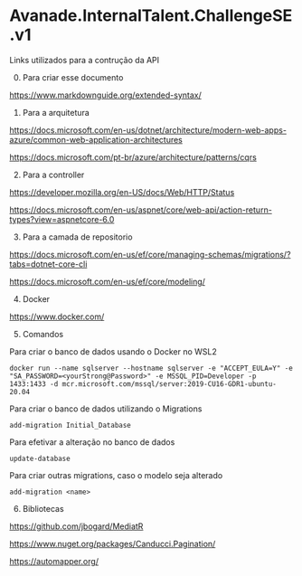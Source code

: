# Avanade.InternalTalent.ChallengeSE.v1

Links utilizados para a contrução da API

0. Para criar esse documento

https://www.markdownguide.org/extended-syntax/

1. Para a arquitetura

https://docs.microsoft.com/en-us/dotnet/architecture/modern-web-apps-azure/common-web-application-architectures

https://docs.microsoft.com/pt-br/azure/architecture/patterns/cqrs

2. Para a controller

https://developer.mozilla.org/en-US/docs/Web/HTTP/Status

https://docs.microsoft.com/en-us/aspnet/core/web-api/action-return-types?view=aspnetcore-6.0


3. Para a camada de repositorio

https://docs.microsoft.com/en-us/ef/core/managing-schemas/migrations/?tabs=dotnet-core-cli

https://docs.microsoft.com/en-us/ef/core/modeling/

4. Docker

https://www.docker.com/

5. Comandos

Para criar o banco de dados usando o Docker no WSL2

```
docker run --name sqlserver --hostname sqlserver -e "ACCEPT_EULA=Y" -e "SA_PASSWORD=<yourStrong@Password>" -e MSSQL_PID=Developer -p 1433:1433 -d mcr.microsoft.com/mssql/server:2019-CU16-GDR1-ubuntu-20.04
```

Para criar o banco de dados utilizando o Migrations

```
add-migration Initial_Database
```
Para efetivar a alteração no banco de dados

```
update-database
```

Para criar outras migrations, caso o modelo seja alterado

```
add-migration <name>
```

6. Bibliotecas

https://github.com/jbogard/MediatR

https://www.nuget.org/packages/Canducci.Pagination/

https://automapper.org/
